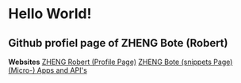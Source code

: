 # Hello World!

## Github profiel page of ZHENG Bote (Robert)

**Websites**
[ZHENG Robert (Profile Page)](https://www.robert.hase-zheng.net/)
[ZHENG Bote (snippets Page)](https://www.bote.hase-zheng.net/)
[(Micro-) Apps and API's](https://www.hase-zheng.net/)
